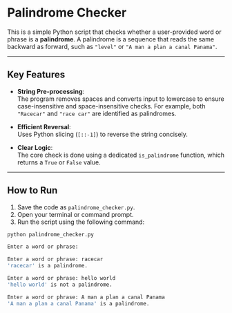 #  Palindrome Checker

This is a simple Python script that checks whether a user-provided word or phrase is a **palindrome**. A palindrome is a sequence that reads the same backward as forward, such as `"level"` or `"A man a plan a canal Panama"`.

---

##  Key Features

- **String Pre-processing**:  
  The program removes spaces and converts input to lowercase to ensure case-insensitive and space-insensitive checks. For example, both `"Racecar"` and `"race car"` are identified as palindromes.

- **Efficient Reversal**:  
  Uses Python slicing (`[::-1]`) to reverse the string concisely.

- **Clear Logic**:  
  The core check is done using a dedicated `is_palindrome` function, which returns a `True` or `False` value.

---

##  How to Run

1. Save the code as `palindrome_checker.py`.
2. Open your terminal or command prompt.
3. Run the script using the following command:

```bash
python palindrome_checker.py

Enter a word or phrase:

Enter a word or phrase: racecar
'racecar' is a palindrome.

Enter a word or phrase: hello world
'hello world' is not a palindrome.

Enter a word or phrase: A man a plan a canal Panama
'A man a plan a canal Panama' is a palindrome.
